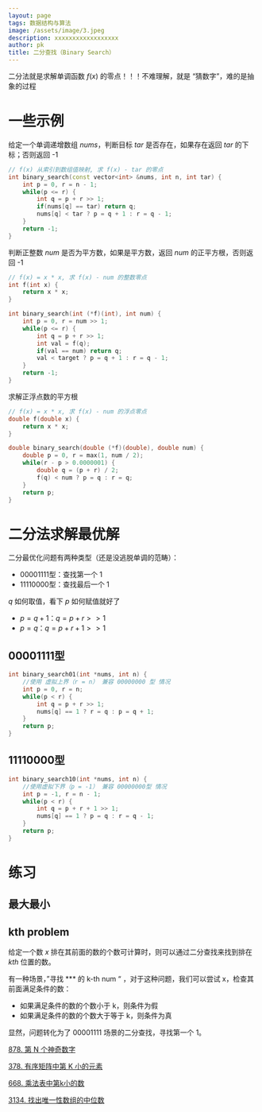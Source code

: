 ```yaml
---
layout: page
tags: 数据结构与算法
image: /assets/image/3.jpeg
description: xxxxxxxxxxxxxxxxxx
author: pk
title: 二分查找（Binary Search）
---
```


二分法就是求解单调函数 $f(x)$ 的零点！！！不难理解，就是 “猜数字”，难的是抽象的过程

# 一些示例

给定一个单调递增数组 $nums$，判断目标 $tar$ 是否存在，如果存在返回 $tar$ 的下标；否则返回 -1 
```cpp
// f(x) 从索引到数组值映射, 求 f(x) - tar 的零点
int binary_search(const vector<int> &nums, int n, int tar) {
    int p = 0, r = n - 1;
    while(p <= r) {
        int q = p + r >> 1;
        if(nums[q] == tar) return q;
        nums[q] < tar ? p = q + 1 : r = q - 1;
    }
    return -1;
}
```

判断正整数 $num$ 是否为平方数，如果是平方数，返回 $num$ 的正平方根，否则返回 -1
```cpp
// f(x) = x * x, 求 f(x) - num 的整数零点
int f(int x) {
    return x * x;
}

int binary_search(int (*f)(int), int num) {
    int p = 0, r = num >> 1;
    while(p <= r) {
        int q = p + r >> 1;
        int val = f(q);
        if(val == num) return q;
        val < target ? p = q + 1 : r = q - 1;
    }
    return -1;
}
```

求解正浮点数的平方根
```cpp
// f(x) = x * x, 求 f(x) - num 的浮点零点
double f(double x) {
    return x * x;
}

double binary_search(double (*f)(double), double num) {
    double p = 0, r = max(1, num / 2);
    while(r - p > 0.0000001) {
        double q = (p + r) / 2;
        f(q) < num ? p = q : r = q;
    }
    return p;
}
```


# 二分法求解最优解

二分最优化问题有两种类型（还是没逃脱单调的范畴）：
- 00001111型：查找第一个 1
- 11110000型：查找最后一个 1

$q$ 如何取值，看下 $p$ 如何赋值就好了

- $p = q + 1$：$q = p + r >> 1$
- $p = q$：$q = p + r + 1 >> 1$



## 00001111型

```cpp
int binary_search01(int *nums, int n) {
    //使用 虚拟上界（r = n） 兼容 00000000 型 情况
    int p = 0, r = n;
    while(p < r) {
        int q = p + r >> 1;
        nums[q] == 1 ? r = q : p = q + 1;
    }
    return p;
}
```



## 11110000型

```cpp
int binary_search10(int *nums, int n) {
    //使用虚拟下界（p = -1） 兼容 00000000型 情况
    int p = -1, r = n - 1;
    while(p < r) {
        int q = p + r + 1 >> 1;
        nums[q] == 1 ? p = q : r = q - 1;
    }
    return p;
}
```



# 练习

## 最大最小



## kth problem

给定一个数 $x$ 排在其前面的数的个数可计算时，则可以通过二分查找来找到排在 $kth$ 位置的数。



有一种场景，”寻找 *** 的 k-th num “ ，对于这种问题，我们可以尝试 x，检查其前面满足条件的数：

- 如果满足条件的数的个数小于 k，则条件为假
- 如果满足条件的数的个数大于等于 k，则条件为真

显然，问题转化为了 00001111 场景的二分查找，寻找第一个 1。



[878. 第 N 个神奇数字](https://leetcode.cn/problems/nth-magical-number/)

[378. 有序矩阵中第 K 小的元素](https://leetcode.cn/problems/kth-smallest-element-in-a-sorted-matrix/)

[668. 乘法表中第k小的数](https://leetcode.cn/problems/kth-smallest-number-in-multiplication-table/)

[3134. 找出唯一性数组的中位数](https://leetcode.cn/problems/find-the-median-of-the-uniqueness-array/)
